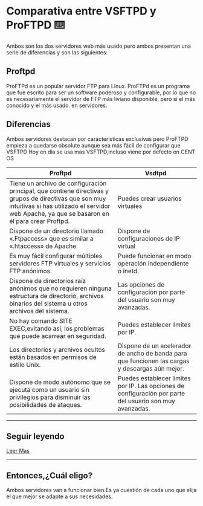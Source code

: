 # Comparativa entre VSFTPD y ProFTPD ⌨️

Ambos son los dos servidores web más usado,pero ambos presentan una serie de diferencias y son las siguientes:

## Proftpd
ProFTPd es un popular servidor FTP para Linux. ProFTPd es un programa que fue escrito para ser un software poderoso y configurable, por lo que no es necesariamente el servidor de FTP más liviano disponible, pero si el más conocido y el más usado. en servidores.

## Diferencias
Ambos servidores destacan por carácteristicas exclusivas pero ProFTPD empieza a quedarse obsolute aunque sea más fácil de configurar que VSFTPD
Hoy en día se usa mas VSFTPD,incluso viene por defecto en CENT OS

| Proftpd | Vsdtpd |
|-|-|
| Tiene un archivo de configuración principal, que contiene directivas y grupos de directivas que son muy intuitivas si has utilizado el servidor web Apache, ya que se basaron en él para crear Proftpd. | Puedes crear usuarios virtuales |
| Dispone de un directorio llamado «.Ftpaccess» que es similar a «.htaccess» de Apache. | Dispone de configuraciones de IP virtual |
| Es muy fácil configurar múltiples servidores FTP virtuales y servicios FTP anónimos. | Puede funcionar en modo operación independiente o inetd. |
| Dispone de directorios raíz anónimos que no requieren ninguna estructura de directorio, archivos binarios del sistema u otros archivos del sistema. | Las opciones de configuración por parte del usuario son muy avanzadas. |
| No hay comando SITE EXEC,evitando así, los problemas que puede acarrear en seguridad. |Puedes establecer límites por IP. |
| Los directorios y archivos ocultos están basados en permisos de estilo Unix. | Dispone de un acelerador de ancho de banda para que funcionen las cargas y descargas aún mejor. |
| Dispone de modo autónomo que se ejecuta como un usuario sin privilegios para disminuir las posibilidades de ataques. | Puedes establecer límites por IP. Las opciones de configuración por parte del usuario son muy avanzadas. |
________
## Seguir leyendo

[Leer Mas](https://www.redeszone.net/tutoriales/servidores/mejores-servidores-ftp-ftpes-linux/)
________
## Entonces,¿Cuál eligo?
Ambos servidores van a funcionar bien.Es ya cuestión de cada uno que elija el que mejor se adapte a sus necesidades.

